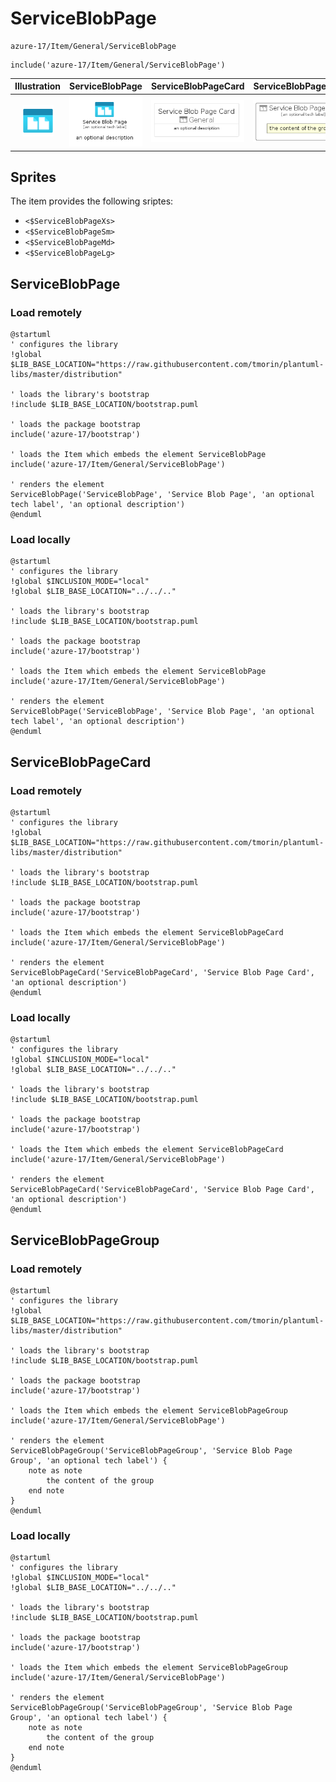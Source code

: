# ServiceBlobPage


```text
azure-17/Item/General/ServiceBlobPage
```

```text
include('azure-17/Item/General/ServiceBlobPage')
```



| Illustration | ServiceBlobPage | ServiceBlobPageCard | ServiceBlobPageGroup |
| :---: | :---: | :---: | :---: |
| ![illustration for Illustration](../../../azure-17/Item/General/ServiceBlobPage.png) | ![illustration for ServiceBlobPage](../../../azure-17/Item/General/ServiceBlobPage.Local.png) | ![illustration for ServiceBlobPageCard](../../../azure-17/Item/General/ServiceBlobPageCard.Local.png) | ![illustration for ServiceBlobPageGroup](../../../azure-17/Item/General/ServiceBlobPageGroup.Local.png) |



## Sprites
The item provides the following sriptes:

- `<$ServiceBlobPageXs>`
- `<$ServiceBlobPageSm>`
- `<$ServiceBlobPageMd>`
- `<$ServiceBlobPageLg>`





## ServiceBlobPage

### Load remotely
```plantuml
@startuml
' configures the library
!global $LIB_BASE_LOCATION="https://raw.githubusercontent.com/tmorin/plantuml-libs/master/distribution"

' loads the library's bootstrap
!include $LIB_BASE_LOCATION/bootstrap.puml

' loads the package bootstrap
include('azure-17/bootstrap')

' loads the Item which embeds the element ServiceBlobPage
include('azure-17/Item/General/ServiceBlobPage')

' renders the element
ServiceBlobPage('ServiceBlobPage', 'Service Blob Page', 'an optional tech label', 'an optional description')
@enduml
```

### Load locally
```plantuml
@startuml
' configures the library
!global $INCLUSION_MODE="local"
!global $LIB_BASE_LOCATION="../../.."

' loads the library's bootstrap
!include $LIB_BASE_LOCATION/bootstrap.puml

' loads the package bootstrap
include('azure-17/bootstrap')

' loads the Item which embeds the element ServiceBlobPage
include('azure-17/Item/General/ServiceBlobPage')

' renders the element
ServiceBlobPage('ServiceBlobPage', 'Service Blob Page', 'an optional tech label', 'an optional description')
@enduml
```

## ServiceBlobPageCard

### Load remotely
```plantuml
@startuml
' configures the library
!global $LIB_BASE_LOCATION="https://raw.githubusercontent.com/tmorin/plantuml-libs/master/distribution"

' loads the library's bootstrap
!include $LIB_BASE_LOCATION/bootstrap.puml

' loads the package bootstrap
include('azure-17/bootstrap')

' loads the Item which embeds the element ServiceBlobPageCard
include('azure-17/Item/General/ServiceBlobPage')

' renders the element
ServiceBlobPageCard('ServiceBlobPageCard', 'Service Blob Page Card', 'an optional description')
@enduml
```

### Load locally
```plantuml
@startuml
' configures the library
!global $INCLUSION_MODE="local"
!global $LIB_BASE_LOCATION="../../.."

' loads the library's bootstrap
!include $LIB_BASE_LOCATION/bootstrap.puml

' loads the package bootstrap
include('azure-17/bootstrap')

' loads the Item which embeds the element ServiceBlobPageCard
include('azure-17/Item/General/ServiceBlobPage')

' renders the element
ServiceBlobPageCard('ServiceBlobPageCard', 'Service Blob Page Card', 'an optional description')
@enduml
```

## ServiceBlobPageGroup

### Load remotely
```plantuml
@startuml
' configures the library
!global $LIB_BASE_LOCATION="https://raw.githubusercontent.com/tmorin/plantuml-libs/master/distribution"

' loads the library's bootstrap
!include $LIB_BASE_LOCATION/bootstrap.puml

' loads the package bootstrap
include('azure-17/bootstrap')

' loads the Item which embeds the element ServiceBlobPageGroup
include('azure-17/Item/General/ServiceBlobPage')

' renders the element
ServiceBlobPageGroup('ServiceBlobPageGroup', 'Service Blob Page Group', 'an optional tech label') {
    note as note
        the content of the group
    end note
}
@enduml
```

### Load locally
```plantuml
@startuml
' configures the library
!global $INCLUSION_MODE="local"
!global $LIB_BASE_LOCATION="../../.."

' loads the library's bootstrap
!include $LIB_BASE_LOCATION/bootstrap.puml

' loads the package bootstrap
include('azure-17/bootstrap')

' loads the Item which embeds the element ServiceBlobPageGroup
include('azure-17/Item/General/ServiceBlobPage')

' renders the element
ServiceBlobPageGroup('ServiceBlobPageGroup', 'Service Blob Page Group', 'an optional tech label') {
    note as note
        the content of the group
    end note
}
@enduml
```

